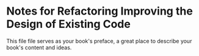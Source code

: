 Notes for Refactoring Improving the Design of Existing Code
=======

This file file serves as your book's preface, a great place to describe your book's content and ideas.
